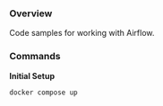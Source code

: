 ### Overview

Code samples for working with Airflow.

### Commands

**Initial Setup**

```bash
docker compose up
```